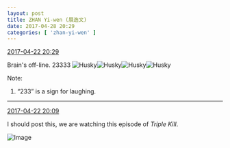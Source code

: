```yaml
---
layout: post
title: ZHAN Yi-wen (展逸文)
date: 2017-04-28 20:29
categories: [ 'zhan-yi-wen' ]
---
```


<div class="weibo-info">
  <a href="http://weibo.com/6108090526/F0FMlp6gu">2017-04-22 20:29</a>
</div>

Brain's off-line. 23333 ![Husky](http://img.t.sinajs.cn/t4/appstyle/expression/ext/normal/74/moren_hashiqi_org.png)![Husky](http://img.t.sinajs.cn/t4/appstyle/expression/ext/normal/74/moren_hashiqi_org.png)![Husky](http://img.t.sinajs.cn/t4/appstyle/expression/ext/normal/74/moren_hashiqi_org.png)![Husky](http://img.t.sinajs.cn/t4/appstyle/expression/ext/normal/74/moren_hashiqi_org.png)

<!-- more -->

Note:
1. “233” is a sign for laughing.

---

<div class="weibo-info">
  <a href="http://weibo.com/6108090526/F0FEtkznm">2017-04-22 20:09</a>
</div>

I should post this, we are watching this episode of *Triple Kill*.

![Image](http://wx3.sinaimg.cn/mw690/006FmVn8ly1ff2nhkppcnj30qo0qowks.jpg)
